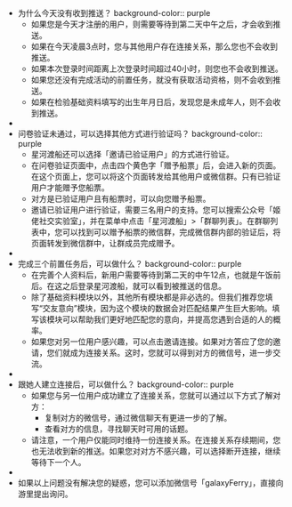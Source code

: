 - 为什么今天没有收到推送？
  background-color:: purple
	- 如果您是今天才注册的用户，则需要等待到第二天中午之后，才会收到推送。
	- 如果在今天凌晨3点时，您与其他用户存在连接关系，那么您也不会收到推送。
	- 如果本次登录时间距离上次登录时间超过40小时，则您也不会收到推送。
	- 如果您还没有完成活动的前置任务，就没有获取活动资格，则不会收到推送。
	- 如果在检验基础资料填写的出生年月日后，发现您是未成年人，则不会收到推送。
-
- 问卷验证未通过，可以选择其他方式进行验证吗？
  background-color:: purple
	- 星河渡船还可以选择「邀请已验证用户」的方式进行验证。
	- 在问卷验证页面中，点击四个黄色字「赠予船票」后，会进入新的页面。在这个页面上，您可以将这个页面转发给其他用户或微信群。只有已验证用户才能赠予您船票。
	- 对方是已验证用户且有船票时，可以向您赠予船票。
	- 邀请已验证用户进行验证，需要三名用户的支持。您可以搜索公众号「姬佬社交实验室」，并在菜单中点击「星河渡船」>「群聊列表」。在群聊列表中，您可以找到可以赠予船票的微信群，完成微信群内部的验证后，将页面转发到微信群中，让群成员完成赠予。
-
- 完成三个前置任务后，可以做什么？
  background-color:: purple
	- 在完善个人资料后，新用户需要等待到第二天的中午12点，也就是午饭前后。在这之后登录星河渡船，就可以看到被推送的信息。
	- 除了基础资料模块以外，其他所有模块都是非必选的。但我们推荐您填写“交友意向”模块，因为这个模块的数据会对匹配结果产生巨大影响。填写该模块可以帮助我们更好地匹配您的意向，并提高您遇到合适的人的概率。
	- 如果您对另一位用户感兴趣，可以点击邀请连接。如果对方答应了您的邀请，您们就成为连接关系。这时，您就可以得到对方的微信号，进一步交流。
-
- 跟她人建立连接后，可以做什么？
  background-color:: purple
	- 如果您与另一位用户成功建立了连接关系，您就可以通过以下方式了解对方：
		- 复制对方的微信号，通过微信聊天有更进一步的了解。
		- 查看对方的信息，寻找聊天时可用的话题。
	- 请注意，一个用户仅能同时维持一份连接关系。在连接关系存续期间，您也无法收到新的推送。如果您对对方不感兴趣，可以选择断开连接，继续等待下一个人。
-
- 如果以上问题没有解决您的疑惑，您可以添加微信号「galaxyFerry」，直接向游里提出询问。